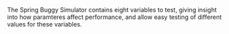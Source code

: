 The Spring Buggy Simulator contains eight variables to test, giving insight into how paramteres affect performance, and allow easy testing of different values for these variables.

